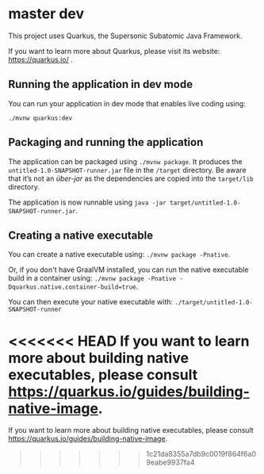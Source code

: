 

# master dev


This project uses Quarkus, the Supersonic Subatomic Java Framework.

If you want to learn more about Quarkus, please visit its website: https://quarkus.io/ .

## Running the application in dev mode

You can run your application in dev mode that enables live coding using:
```
./mvnw quarkus:dev
```

## Packaging and running the application

The application can be packaged using `./mvnw package`.
It produces the `untitled-1.0-SNAPSHOT-runner.jar` file in the `/target` directory.
Be aware that it’s not an _über-jar_ as the dependencies are copied into the `target/lib` directory.

The application is now runnable using `java -jar target/untitled-1.0-SNAPSHOT-runner.jar`.

## Creating a native executable

You can create a native executable using: `./mvnw package -Pnative`.

Or, if you don't have GraalVM installed, you can run the native executable build in a container using: `./mvnw package -Pnative -Dquarkus.native.container-build=true`.

You can then execute your native executable with: `./target/untitled-1.0-SNAPSHOT-runner`

<<<<<<< HEAD
If you want to learn more about building native executables, please consult https://quarkus.io/guides/building-native-image.
=======
If you want to learn more about building native executables, please consult https://quarkus.io/guides/building-native-image.
>>>>>>> 1c21da8355a7db9c0019f864f6a09eabe9937fa4
